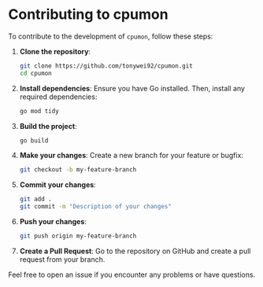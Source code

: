 # Contributing to cpumon

To contribute to the development of `cpumon`, follow these steps:

1. **Clone the repository**:

   ```sh
   git clone https://github.com/tonywei92/cpumon.git
   cd cpumon
   ```

2. **Install dependencies**:
   Ensure you have Go installed. Then, install any required dependencies:

   ```sh
   go mod tidy
   ```

3. **Build the project**:

   ```sh
   go build
   ```

4. **Make your changes**:
   Create a new branch for your feature or bugfix:

   ```sh
   git checkout -b my-feature-branch
   ```

5. **Commit your changes**:

   ```sh
   git add .
   git commit -m "Description of your changes"
   ```

6. **Push your changes**:

   ```sh
   git push origin my-feature-branch
   ```

7. **Create a Pull Request**:
   Go to the repository on GitHub and create a pull request from your branch.

Feel free to open an issue if you encounter any problems or have questions.
